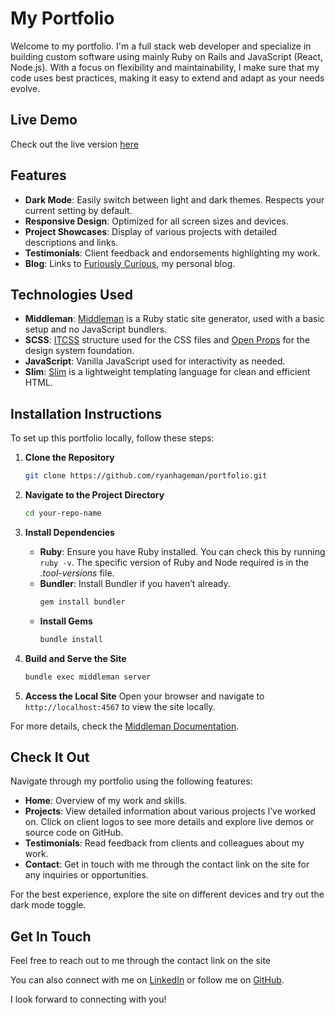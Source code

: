 # My Portfolio

Welcome to my portfolio. I'm a full stack web developer and specialize in building custom software using mainly Ruby on Rails and JavaScript (React, Node.js). With a focus on flexibility and maintainability, I make sure that my code uses best practices, making it easy to extend and adapt as your needs evolve.

## Live Demo

Check out the live version [here](https://ryanhageman.github.io/portfolio/)

## Features

- **Dark Mode**: Easily switch between light and dark themes. Respects your current setting by default.
- **Responsive Design**: Optimized for all screen sizes and devices.
- **Project Showcases**: Display of various projects with detailed descriptions and links.
- **Testimonials**: Client feedback and endorsements highlighting my work.
- **Blog**: Links to [Furiously Curious](https://furiouslycurious.com), my personal blog.

## Technologies Used

- **Middleman**: [Middleman](https://middlemanapp.com/) is a Ruby static site generator, used with a basic setup and no JavaScript bundlers.
- **SCSS**: [ITCSS](https://benmarshall.me/itcss/) structure used for the CSS files and [Open Props](https://open-props.style) for the design system foundation.
- **JavaScript**: Vanilla JavaScript used for interactivity as needed.
- **Slim**: [Slim](https://slim-template.github.io/) is a lightweight templating language for clean and efficient HTML.

## Installation Instructions

To set up this portfolio locally, follow these steps:

1. **Clone the Repository**
   ```bash
   git clone https://github.com/ryanhageman/portfolio.git
   ```

2. **Navigate to the Project Directory**
   ```bash
   cd your-repo-name
   ```

3. **Install Dependencies**
   - **Ruby**: Ensure you have Ruby installed. You can check this by running `ruby -v`. The specific version of Ruby and Node required is in the *.tool-versions* file. 
   - **Bundler**: Install Bundler if you haven’t already.
     ```bash
     gem install bundler
     ```
   - **Install Gems**
     ```bash
     bundle install
     ```

4. **Build and Serve the Site**
   ```bash
   bundle exec middleman server
   ```

5. **Access the Local Site**
   Open your browser and navigate to `http://localhost:4567` to view the site locally.

For more details, check the [Middleman Documentation](https://middlemanapp.com/).

## Check It Out

Navigate through my portfolio using the following features:

- **Home**: Overview of my work and skills.
- **Projects**: View detailed information about various projects I’ve worked on. Click on client logos to see more details and explore live demos or source code on GitHub.
- **Testimonials**: Read feedback from clients and colleagues about my work.
- **Contact**: Get in touch with me through the contact link on the site for any inquiries or opportunities.

For the best experience, explore the site on different devices and try out the dark mode toggle.

## Get In Touch

Feel free to reach out to me through the contact link on the site

You can also connect with me on [LinkedIn](https://www.linkedin.com/in/ryanjhageman/) or follow me on [GitHub](https://github.com/ryanhageman).

I look forward to connecting with you!
